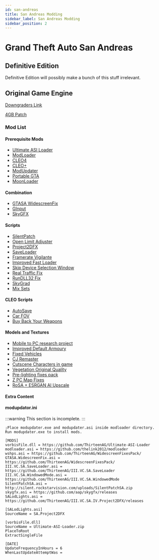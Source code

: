 ```yaml
---
id: san-andreas
title: San Andreas Modding
sidebar_label: San Andreas Modding
sidebar_position: 2
---
```

# Grand Theft Auto San Andreas

## Definitive Edition

Definitive Edition will possibly make a bunch of this stuff irrelevant. 

## Original Game Engine
[Downgraders Link](https://gtaforums.com/topic/936600-iii-iv-various-gta-downgraders/)

[4GB Patch](https://ntcore.com/?page_id=371)

### Mod List
#### Prerequisite Mods
- [Ultimate ASI Loader](https://github.com/ThirteenAG/Ultimate-ASI-Loader/releases/latest)
- [ModLoader](https://github.com/thelink2012/modloader/releases/latest)
- [CLEO4](https://github.com/cleolibrary/CLEO4/releases/latest)
- [CLEO+](https://www.mixmods.com.br/2020/03/CLEOPlus.html)
- [ModUpdater](https://github.com/ThirteenAG/modupdater/releases/latest)
- [Portable GTA](http://gta.rockstarvision.com/workshop/portablegta.dll)
- [MoonLoader](https://gtaforums.com/topic/890987-moonloader/)

#### Combination
- [GTASA WidescreenFix](https://github.com/ThirteenAG/WidescreenFixesPack/releases/tag/gtasa)
- [GInput](https://silent.rockstarvision.com/uploads/GInputSA.zip)
- [SkyGFX](https://github.com/aap/skygfx/releases)

#### Scripts
- [SilentPatch](https://silent.rockstarvision.com/uploads/SilentPatchSA.zip)
- [Open Limit Adjuster](https://github.com/ThirteenAG/III.VC.SA.LimitAdjuster/releases)
- [Project2DFX](https://github.com/ThirteenAG/III.VC.SA.IV.Project2DFX/releases/tag/gtasa)
- [SaveLoader](https://github.com/ThirteenAG/III.VC.SA.SaveLoader/releases/latest)
- [Framerate Vigilante](https://www.mixmods.com.br/2019/06/framerate-vigilante.html)
- [Improved Fast Loader](https://gtaforums.com/topic/686694-improved-fast-loader/)
- [Skip Device Selection Window](https://www.gtainside.com/en/sanandreas/mods/99791-skip-device-selection-window)
- [Real Traffic Fix](https://www.mixmods.com.br/2019/12/Real-Traffic-Fix.html)
- [RunDLL32 Fix](https://www.gtagarage.com/mods/show.php?id=19293)
- [SkyGrad](https://www.mixmods.com.br/2015/03/sky-gradient-fix-corrigir-linhas.html)
- [Mix Sets](https://www.mixmods.com.br/2019/08/mod-mixsets.html)

#### CLEO Scripts
- [AutoSave](https://github.com/ThirteenAG/III.VC.SA.CLEOScripts/releases/tag/autosave)
- [Car FOV](https://github.com/ThirteenAG/III.VC.SA.CLEOScripts/releases/tag/carfov)
- [Buy Back Your Weapons](https://github.com/ThirteenAG/III.VC.SA.CLEOScripts/releases/tag/BuyBackYourWeapons)

#### Models and Textures
- [Mobile to PC research project](https://gtaforums.com/topic/661961-sa-mobile-to-pc-research-project/)
- [Improved Default Armoury](https://gtaforums.com/topic/933587-improved-default-armoury-reflections-positions-model-and-texture-improvements/)
- [Fixed Vehicles](https://gtaforums.com/topic/725635-gta-san-andreas-fixed-vanilla-vehicles/)
- [CJ Remaster](https://www.mixmods.com.br/2019/03/cj-official-remaster-texturas-hq-do.html)
- [Cutscene Characters in game](https://www.mixmods.com.br/2020/05/sa-cutscene-characters-for-gameplay.html)
- [Vegetation Original Quality](https://gtaforums.com/topic/766488-relwipsa-vegetation-original-quality/)
- [Pre-lighting fixes pack](https://www.mixmods.com.br/2020/03/pre-lighting-fixes-pack.html)
- [Z PC Map Fixes](https://www.mixmods.com.br/2018/10/z-pc-maps-fixes-correcoes-para-o-mapa.html)
- [RoSA + ESRGAN AI Upscale](https://www.mixmods.com.br/2020/11/rosa-esrgan-ai-upscale-pack-de-texturas.html)

#### Extra Content

#### modupdator.ini

:::warning 
This section is incomplete.
:::


```
;Place modupdater.exe and modupdater.asi inside modloader directory. Run modupdater.exe to install mods.

[MODS]
vorbisFile.dll = https://github.com/ThirteenAG/Ultimate-ASI-Loader
modloader.asi = https://github.com/thelink2012/modloader
wshps.asi = https://github.com/ThirteenAG/WidescreenFixesPack/
GTASA.WidescreenFix.asi = https://github.com/ThirteenAG/WidescreenFixesPack/
III.VC.SA.SaveLoader.asi = https://github.com/ThirteenAG/III.VC.SA.SaveLoader
III.VC.SA.WindowedMode.asi = https://github.com/ThirteenAG/III.VC.SA.WindowedMode
SilentPatchSA.asi = http://silent.rockstarvision.com/uploads/SilentPatchSA.zip
skygfx.asi = https://github.com/aap/skygfx/releases
SALodLights.asi = https://github.com/ThirteenAG/III.VC.SA.IV.Project2DFX/releases

[SALodLights.asi]
SourceName = SA.Project2DFX

[vorbisFile.dll]
SourceName = Ultimate-ASI-Loader.zip
PlaceToRoot
ExtractSingleFile

[DATE]
UpdateFrequencyInHours = 6
WhenLastUpdateAttemptWas = 
```